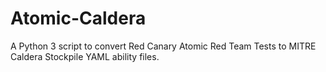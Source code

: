 # Atomic-Caldera
A Python 3 script to convert Red Canary Atomic Red Team Tests to MITRE Caldera Stockpile YAML ability files.
